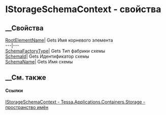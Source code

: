 # IStorageSchemaContext - свойства
##  __Свойства
[RootElementName](P_Tessa_Applications_Containers_Storage_IStorageSchemaContext_RootElementName.htm)|
Gets Имя корневого элемента  
---|---  
[SchemaFactoryType](P_Tessa_Applications_Containers_Storage_IStorageSchemaContext_SchemaFactoryType.htm)|
Gets Тип фабрики схемы  
[SchemaId](P_Tessa_Applications_Containers_Storage_IStorageSchemaContext_SchemaId.htm)|
Gets Идентификатор схемы  
[SchemaName](P_Tessa_Applications_Containers_Storage_IStorageSchemaContext_SchemaName.htm)|
Gets Имя схемы  
## __См. также
#### Ссылки
[IStorageSchemaContext -
](T_Tessa_Applications_Containers_Storage_IStorageSchemaContext.htm)
[Tessa.Applications.Containers.Storage - пространство
имён](N_Tessa_Applications_Containers_Storage.htm)

